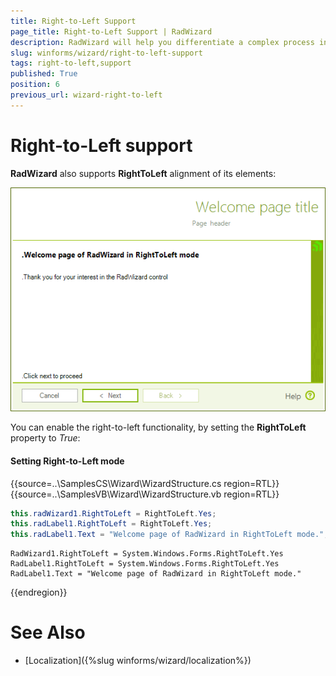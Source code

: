 ```yaml
---
title: Right-to-Left Support
page_title: Right-to-Left Support | RadWizard
description: RadWizard will help you differentiate a complex process into separate steps and provide your users with the ability to govern the process upon their decisions.
slug: winforms/wizard/right-to-left-support
tags: right-to-left,support
published: True
position: 6
previous_url: wizard-right-to-left
---
```


# Right-to-Left support

__RadWizard__ also supports __RightToLeft__ alignment of its elements:

![wizard-rtl 001](images/wizard-rtl001.png)

You can enable the right-to-left functionality, by setting the __RightToLeft__ property to *True*:
			
#### Setting Right-to-Left mode

{{source=..\SamplesCS\Wizard\WizardStructure.cs region=RTL}} 
{{source=..\SamplesVB\Wizard\WizardStructure.vb region=RTL}} 

````C#
this.radWizard1.RightToLeft = RightToLeft.Yes;
this.radLabel1.RightToLeft = RightToLeft.Yes;
this.radLabel1.Text = "Welcome page of RadWizard in RightToLeft mode.";

````
````VB.NET
RadWizard1.RightToLeft = System.Windows.Forms.RightToLeft.Yes
RadLabel1.RightToLeft = System.Windows.Forms.RightToLeft.Yes
RadLabel1.Text = "Welcome page of RadWizard in RightToLeft mode."

````

{{endregion}} 

# See Also

* [Localization]({%slug winforms/wizard/localization%})	

